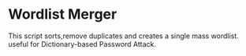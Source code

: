 # Wordlist Merger

This script sorts,remove duplicates and creates a single mass wordlist. useful for Dictionary-based Password Attack.